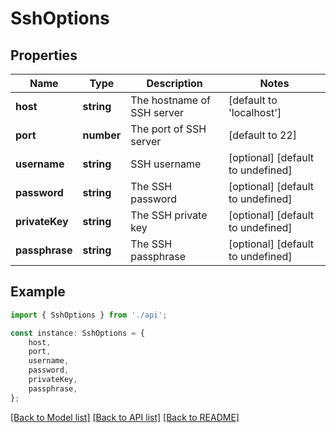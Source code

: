 # SshOptions


## Properties

Name | Type | Description | Notes
------------ | ------------- | ------------- | -------------
**host** | **string** | The hostname of SSH server | [default to 'localhost']
**port** | **number** | The port of SSH server | [default to 22]
**username** | **string** | SSH username | [optional] [default to undefined]
**password** | **string** | The SSH password | [optional] [default to undefined]
**privateKey** | **string** | The SSH private key | [optional] [default to undefined]
**passphrase** | **string** | The SSH passphrase | [optional] [default to undefined]

## Example

```typescript
import { SshOptions } from './api';

const instance: SshOptions = {
    host,
    port,
    username,
    password,
    privateKey,
    passphrase,
};
```

[[Back to Model list]](../README.md#documentation-for-models) [[Back to API list]](../README.md#documentation-for-api-endpoints) [[Back to README]](../README.md)
